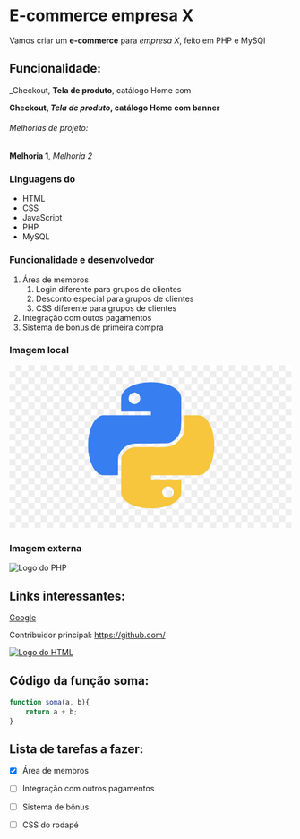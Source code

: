 # E-commerce empresa X

Vamos criar um **e-commerce** para *empresa X*, feito em PHP e MySQl

## Funcionalidade: 

_Checkout, **Tela de produto**, catálogo Home com 

**Checkout, _Tela de produto_, catálogo Home com banner**

###### Melhorias de projeto:

__Melhoria 1__, _Melhoria 2_

### Linguagens do 

* HTML
* CSS
* JavaScript
* PHP
* MySQL

### Funcionalidade e desenvolvedor

1. Área de membros
    1. Login diferente para grupos de clientes
    2. Desconto especial para grupos de clientes
    3. CSS diferente para grupos de clientes
2. Integração com outos pagamentos
3. Sistema de bonus de primeira compra

### Imagem local

![Logo do Python](img/python.jpg)

### Imagem externa

![Logo do PHP](https://www.onespan.com//sites/default/files/blog/images/logo-php-adbac78231.png)

## Links interessantes:

[Google](https://www.google.com/?&bih=762&biw=1495&client=opera-gx&hs=YzN&hl=pt-BR)

Contribuidor principal: https://github.com/

[![Logo do HTML](https://cdn-icons-png.flaticon.com/512/174/174854.png)](https://cdn-icons-png.flaticon.com/512/174/174854.png)

## Código da função soma:

```javascript
function soma(a, b){
    return a + b;
}
```

## Lista de tarefas a fazer:

- [X] Área de membros
- [ ] Integração com outros pagamentos
- [ ] Sistema de bônus
- [ ] CSS do rodapé
 